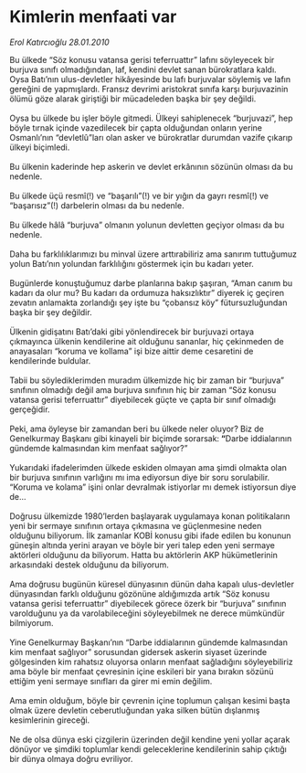# Kimlerin menfaati var

*Erol Katırcıoğlu 28.01.2010*

<div class="taraf_structure_2col_1zq">
<div class="margen_n">



 <p>Bu ülkede “Söz konusu vatansa gerisi teferruattır” lafını söyleyecek bir burjuva sınıfı olmadığından, laf, kendini devlet sanan bürokratlara kaldı. Oysa Batı’nın ulus-devletler hikâyesinde bu lafı burjuvalar söylemiş ve lafın gereğini de yapmışlardı. Fransız devrimi aristokrat sınıfa karşı burjuvazinin ölümü göze alarak giriştiği bir mücadeleden başka bir şey değildi. <br/><br/>Oysa bu ülkede bu işler böyle gitmedi. Ülkeyi sahiplenecek “burjuvazi”, hep böyle tırnak içinde vazedilecek bir çapta olduğundan onların yerine Osmanlı’nın “devletlû”ları olan asker ve bürokratlar durumdan vazife çıkarıp ülkeyi biçimledi. <br/><br/>Bu ülkenin kaderinde hep askerin ve devlet erkânının sözünün olması da bu nedenle. <br/><br/>Bu ülkede üçü resmî(!) ve “başarılı”(!) ve bir yığın da gayrı resmî(!) ve “başarısız”(!) darbelerin olması da bu nedenle. <br/><br/>Bu ülkede hâlâ “burjuva” olmanın yolunun devletten geçiyor olması da bu nedenle. <br/><br/>Daha bu farklılıklarımızı bu minval üzere arttırabiliriz ama sanırım tuttuğumuz yolun Batı’nın yolundan farklılığını göstermek için bu kadarı yeter. <br/><br/>Bugünlerde konuştuğumuz darbe planlarına bakıp şaşıran, “Aman canım bu kadarı da olur mu? Bu kadarı da ordumuza haksızlıktır” diyerek iç geçiren zevatın anlamakta zorlandığı şey işte bu “çobansız köy” fütursuzluğundan başka bir şey değildir. <br/><br/>Ülkenin gidişatını Batı’daki gibi yönlendirecek bir burjuvazi ortaya çıkmayınca ülkenin kendilerine ait olduğunu sananlar, hiç çekinmeden de anayasaları “koruma ve kollama” işi bize aittir deme cesaretini de kendilerinde buldular. <br/><br/>Tabii bu söylediklerimden muradım ülkemizde hiç bir zaman bir “burjuva” sınıfının olmadığı değil ama burjuva sınıfının hiç bir zaman “Söz konusu vatansa gerisi teferruattır” diyebilecek güçte ve çapta bir sınıf olmadığı gerçeğidir.<br/><br/>Peki, ama öyleyse bir zamandan beri bu ülkede neler oluyor? Biz de Genelkurmay Başkanı gibi kinayeli bir biçimde sorarsak:<b> “</b>Darbe iddialarının gündemde kalmasından kim menfaat sağlıyor?” <br/><br/>Yukarıdaki ifadelerimden ülkede eskiden olmayan ama şimdi olmakta olan bir burjuva sınıfının varlığını mı ima ediyorsun diye bir soru sorulabilir. “Koruma ve kolama” işini onlar devralmak istiyorlar mı demek istiyorsun diye de... <br/><br/>Doğrusu ülkemizde 1980’lerden başlayarak uygulamaya konan politikaların yeni bir sermaye sınıfının ortaya çıkmasına ve güçlenmesine neden olduğunu biliyorum. İlk zamanlar KOBİ konusu gibi ifade edilen bu konunun güneşin altında yerini arayan ve böyle bir yeri talep eden yeni sermaye aktörleri olduğunu da biliyorum. Hatta bu aktörlerin AKP hükümetlerinin arkasındaki destek olduğunu da biliyorum. <br/><br/>Ama doğrusu bugünün küresel dünyasının dünün daha kapalı ulus-devletler dünyasından farklı olduğunu gözönüne aldığımızda artık “Söz konusu vatansa gerisi teferruattır” diyebilecek görece özerk bir “burjuva” sınıfının varolduğunu ya da varolabileceğini söyleyebilmek ne derece mümkündür bilmiyorum. <br/><br/>Yine Genelkurmay Başkanı’nın “Darbe iddialarının gündemde kalmasından kim menfaat sağlıyor” sorusundan gidersek askerin siyaset üzerinde gölgesinden kim rahatsız oluyorsa onların menfaat sağladığını söyleyebiliriz ama böyle bir menfaat çevresinin içine eskileri bir yana bırakın sözünü ettiğim yeni sermaye sınıfları da girer mi emin değilim. <br/><br/>Ama emin olduğum, böyle bir çevrenin içine toplumun çalışan kesimi başta olmak üzere devletin ceberutluğundan yaka silken bütün dışlanmış kesimlerinin gireceği. <br/><br/>Ne de olsa dünya eski çizgilerin üzerinden değil kendine yeni yollar açarak dönüyor ve şimdiki toplumlar kendi geleceklerine kendilerinin sahip çıktığı bir dünya olmaya doğru evriliyor.</p>
<br/>
<br/>
<br/>



<br/>


<div id="taraf_not">
</div>

</div>


</div>
